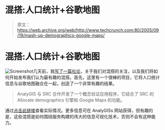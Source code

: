 # 混搭:人口统计+谷歌地图 

> 原文：<https://web.archive.org/web/http://www.techcrunch.com:80/2005/09/19/mash-up-demographics-google-maps/>

# 混搭:人口统计+谷歌地图

![Screenshot](img/08d809570dcc8f745e56324b7a7414c2.png)几天前，我[写了一篇社论](https://web.archive.org/web/20210612190207/http://www.beta.techcrunch.com/2005/09/16/editorial-on-mash-ups/)，关于我们对混搭的关注，以及我们将如何开始发布我们认为最有趣的混搭。首先，这里有一个很棒的项目，它将人口统计信息与谷歌地图融合在一起，创造了一个非常有趣的结果。

> AnalyGIS 与 SRC 合作开发了一个概念验证应用程序，它结合了 SRC 的 Allocate demographics 引擎和 Google Maps 的功能。

通过[点击此链接](https://web.archive.org/web/20210612190207/http://65.39.85.13/google/)查看实际情况。更多信息可在 AnalyGISs 网站获得，但有趣的是，这些混搭是如何围绕服务构建的伟大的信息可视化技术，否则不会有这种能力。